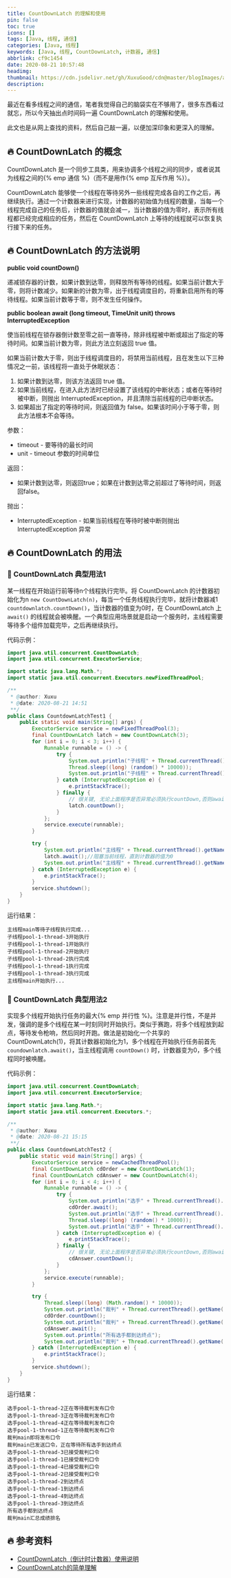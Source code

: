 ```yaml
---
title: CountDownLatch 的理解和使用
pin: false
toc: true
icons: []
tags: [Java, 线程, 通信]
categories: [Java, 线程]
keywords: [Java, 线程, CountDownLatch, 计数器, 通信]
abbrlink: cf9c1454
date: 2020-08-21 10:57:48
headimg:
thumbnail: https://cdn.jsdelivr.net/gh/XuxuGood/cdn@master/blogImages/article-thumbnail/thread.png
description: 
---
```

最近在看多线程之间的通信，笔者我觉得自己的脑袋实在不够用了，很多东西看过就忘，所以今天抽出点时间码一遍 CountDownLatch 的理解和使用。

此文也是从网上查找的资料，然后自己敲一遍，以便加深印象和更深入的理解。

<!-- more -->

## :fire: CountDownLatch 的概念

CountDownLatch 是一个同步工具类，用来协调多个线程之间的同步，或者说其为线程之间的{% emp 通信 %}（而不是用作{% emp 互斥作用 %}）。

CountDownLatch 能够使一个线程在等待另外一些线程完成各自的工作之后，再继续执行。通过一个计数器来进行实现，计数器的初始值为线程的数量，当每一个线程完成自己的任务后，计数器的值就会减一，当计数器的值为零时，表示所有线程都已经完成相应的任务，然后在 CountDownLatch 上等待的线程就可以恢复执行接下来的任务。

## :fire: CountDownLatch 的方法说明

<strong>public void countDown()</strong>

递减锁存器的计数，如果计数到达零，则释放所有等待的线程。如果当前计数大于零，则将计数减少。如果新的计数为零，出于线程调度目的，将重新启用所有的等待线程。如果当前计数等于零，则不发生任何操作。

<strong>public boolean await (long timeout, TimeUnit unit) throws InterruptedException</strong>

使当前线程在锁存器倒计数至零之前一直等待，除非线程被中断或超出了指定的等待时间。如果当前计数为零，则此方法立刻返回 true 值。

如果当前计数大于零，则出于线程调度目的，将禁用当前线程，且在发生以下三种情况之一前，该线程将一直处于休眠状态：

1. 如果计数到达零，则该方法返回 true 值。
2. 如果当前线程，在进入此方法时已经设置了该线程的中断状态；或者在等待时被中断，则抛出 InterruptedException，并且清除当前线程的已中断状态。
3. 如果超出了指定的等待时间，则返回值为 false。如果该时间小于等于零，则此方法根本不会等待。

参数：
* timeout - 要等待的最长时间
* unit - timeout 参数的时间单位

返回：
* 如果计数到达零，则返回true；如果在计数到达零之前超过了等待时间，则返回false。

抛出：
* InterruptedException - 如果当前线程在等待时被中断则抛出 InterruptedException 异常

## :fire: CountDownLatch 的用法

### :tada: CountDownLatch 典型用法1

某一线程在开始运行前等待n个线程执行完毕。将 CountDownLatch 的计数器初始化为n `new CountDownLatch(n)`，每当一个任务线程执行完毕，就将计数器减1 `countdownlatch.countDown()`，当计数器的值变为0时，在 CountDownLatch 上 `await()` 的线程就会被唤醒。一个典型应用场景就是启动一个服务时，主线程需要等待多个组件加载完毕，之后再继续执行。

代码示例：
```java
import java.util.concurrent.CountDownLatch;
import java.util.concurrent.ExecutorService;

import static java.lang.Math.*;
import static java.util.concurrent.Executors.newFixedThreadPool;

/**
 * @author: Xuxu
 * @date: 2020-08-21 14:51
 **/
public class CountdownLatchTest1 {
    public static void main(String[] args) {
        ExecutorService service = newFixedThreadPool(3);
        final CountDownLatch latch = new CountDownLatch(3);
        for (int i = 0; i < 3; i++) {
            Runnable runnable = () -> {
                try {
                    System.out.println("子线程" + Thread.currentThread().getName() + "开始执行");
                    Thread.sleep((long) (random() * 10000));
                    System.out.println("子线程" + Thread.currentThread().getName() + "执行完成");
                } catch (InterruptedException e) {
                    e.printStackTrace();
                } finally {
                    // 很关键, 无论上面程序是否异常必须执行countDown,否则await无法释放
                    latch.countDown();
                }
            };
            service.execute(runnable);
        }

        try {
            System.out.println("主线程" + Thread.currentThread().getName() + "等待子线程执行完成...");
            latch.await();//阻塞当前线程，直到计数器的值为0
            System.out.println("主线程" + Thread.currentThread().getName() + "开始执行...");
        } catch (InterruptedException e) {
            e.printStackTrace();
        }
        service.shutdown();
    }
}
```
运行结果：
```
主线程main等待子线程执行完成...
子线程pool-1-thread-3开始执行
子线程pool-1-thread-1开始执行
子线程pool-1-thread-2开始执行
子线程pool-1-thread-2执行完成
子线程pool-1-thread-1执行完成
子线程pool-1-thread-3执行完成
主线程main开始执行...
```

### :tada: CountDownLatch 典型用法2

实现多个线程开始执行任务的最大{% emp 并行性 %}。注意是并行性，不是并发，强调的是多个线程在某一时刻同时开始执行。类似于赛跑，将多个线程放到起点，等待发令枪响，然后同时开跑。做法是初始化一个共享的 CountDownLatch(1)，将其计数器初始化为1，多个线程在开始执行任务前首先 `coundownlatch.await()`，当主线程调用 `countDown()` 时，计数器变为0，多个线程同时被唤醒。

代码示例：
```java
import java.util.concurrent.CountDownLatch;
import java.util.concurrent.ExecutorService;

import static java.lang.Math.*;
import static java.util.concurrent.Executors.*;

/**
 * @author: Xuxu
 * @date: 2020-08-21 15:15
 **/
public class CountdownLatchTest2 {
    public static void main(String[] args) {
        ExecutorService service = newCachedThreadPool();
        final CountDownLatch cdOrder = new CountDownLatch(1);
        final CountDownLatch cdAnswer = new CountDownLatch(4);
        for (int i = 0; i < 4; i++) {
            Runnable runnable = () -> {
                try {
                    System.out.println("选手" + Thread.currentThread().getName() + "正在等待裁判发布口令");
                    cdOrder.await();
                    System.out.println("选手" + Thread.currentThread().getName() + "已接受裁判口令");
                    Thread.sleep((long) (random() * 10000));
                    System.out.println("选手" + Thread.currentThread().getName() + "到达终点");
                } catch (InterruptedException e) {
                    e.printStackTrace();
                } finally {
                    // 很关键, 无论上面程序是否异常必须执行countDown,否则await无法释放
                    cdAnswer.countDown();
                }
            };
            service.execute(runnable);
        }

        try {
            Thread.sleep((long) (Math.random() * 10000));
            System.out.println("裁判" + Thread.currentThread().getName() + "即将发布口令");
            cdOrder.countDown();
            System.out.println("裁判" + Thread.currentThread().getName() + "已发送口令，正在等待所有选手到达终点");
            cdAnswer.await();
            System.out.println("所有选手都到达终点");
            System.out.println("裁判" + Thread.currentThread().getName() + "汇总成绩排名");
        } catch (InterruptedException e) {
            e.printStackTrace();
        }
        service.shutdown();
    }
}
```

运行结果：
```
选手pool-1-thread-2正在等待裁判发布口令
选手pool-1-thread-3正在等待裁判发布口令
选手pool-1-thread-4正在等待裁判发布口令
选手pool-1-thread-1正在等待裁判发布口令
裁判main即将发布口令
裁判main已发送口令，正在等待所有选手到达终点
选手pool-1-thread-3已接受裁判口令
选手pool-1-thread-1已接受裁判口令
选手pool-1-thread-4已接受裁判口令
选手pool-1-thread-2已接受裁判口令
选手pool-1-thread-2到达终点
选手pool-1-thread-1到达终点
选手pool-1-thread-4到达终点
选手pool-1-thread-3到达终点
所有选手都到达终点
裁判main汇总成绩排名
```

## :fire: 参考资料
* [CountDownLatch（倒计时计数器）使用说明](https://www.cnblogs.com/tstd/p/4987935.html)
* [CountDownLatch的简单理解](https://blog.csdn.net/joenqc/article/details/76794356)
